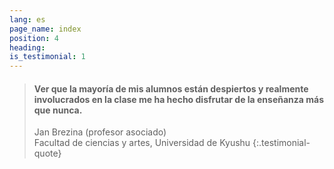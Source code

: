 ```yaml
---
lang: es
page_name: index
position: 4
heading:
is_testimonial: 1
---
```


> #### Ver que la mayoría de mis alumnos están despiertos y realmente involucrados en la clase me ha hecho disfrutar de la enseñanza más que nunca.
> Jan Brezina (profesor asociado)<br>
> Facultad de ciencias y artes, Universidad de Kyushu
{:.testimonial-quote}
